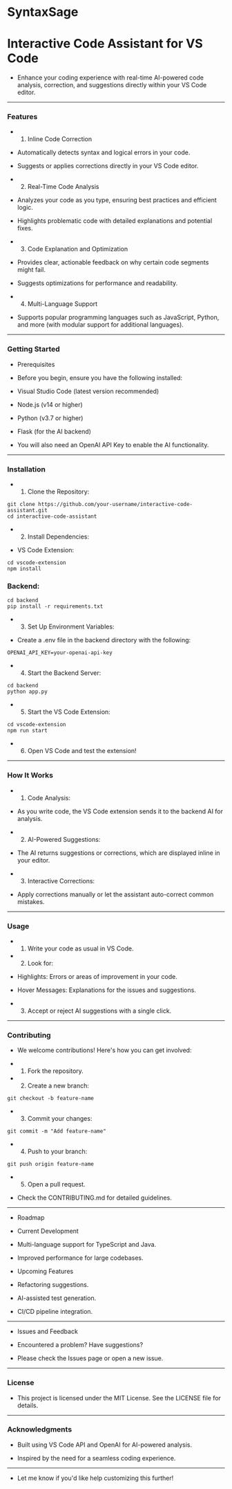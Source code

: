 # SyntaxSage

# Interactive Code Assistant for VS Code

- Enhance your coding experience with real-time AI-powered code analysis, correction, and suggestions directly within your VS Code editor.


---

### Features

- 1. Inline Code Correction

- Automatically detects syntax and logical errors in your code.

- Suggests or applies corrections directly in your VS Code editor.


- 2. Real-Time Code Analysis

- Analyzes your code as you type, ensuring best practices and efficient logic.

- Highlights problematic code with detailed explanations and potential fixes.


- 3. Code Explanation and Optimization

- Provides clear, actionable feedback on why certain code segments might fail.

- Suggests optimizations for performance and readability.


- 4. Multi-Language Support

- Supports popular programming languages such as JavaScript, Python, and more (with modular support for additional languages).



---

### Getting Started

- Prerequisites

- Before you begin, ensure you have the following installed:

- Visual Studio Code (latest version recommended)

- Node.js (v14 or higher)

- Python (v3.7 or higher)

- Flask (for the AI backend)


- You will also need an OpenAI API Key to enable the AI functionality.


---

### Installation

- 1. Clone the Repository:
```
git clone https://github.com/your-username/interactive-code-assistant.git
cd interactive-code-assistant
```

- 2. Install Dependencies:

- VS Code Extension:
```
cd vscode-extension
npm install
```
### Backend:
```
cd backend
pip install -r requirements.txt
```


- 3. Set Up Environment Variables:

- Create a .env file in the backend directory with the following:
```
OPENAI_API_KEY=your-openai-api-key
```


- 4. Start the Backend Server:
```
cd backend
python app.py
```

- 5. Start the VS Code Extension:
```
cd vscode-extension
npm run start
```

- 6. Open VS Code and test the extension!




---

### How It Works

- 1. Code Analysis:

- As you write code, the VS Code extension sends it to the backend AI for analysis.



- 2. AI-Powered Suggestions:

- The AI returns suggestions or corrections, which are displayed inline in your editor.



- 3. Interactive Corrections:

- Apply corrections manually or let the assistant auto-correct common mistakes.





---

### Usage

- 1. Write your code as usual in VS Code.


- 2. Look for:

- Highlights: Errors or areas of improvement in your code.

- Hover Messages: Explanations for the issues and suggestions.



- 3. Accept or reject AI suggestions with a single click.




---

### Contributing

- We welcome contributions! Here's how you can get involved:

- 1. Fork the repository.


- 2. Create a new branch:
```
git checkout -b feature-name

```
- 3. Commit your changes:
```
git commit -m "Add feature-name"
```

- 4. Push to your branch:
```
git push origin feature-name
```

- 5. Open a pull request.



- Check the CONTRIBUTING.md for detailed guidelines.


---

- Roadmap

- Current Development

- Multi-language support for TypeScript and Java.

- Improved performance for large codebases.


- Upcoming Features

- Refactoring suggestions.

- AI-assisted test generation.

- CI/CD pipeline integration.



---

- Issues and Feedback

- Encountered a problem? Have suggestions?
- Please check the Issues page or open a new issue.


---

### License

- This project is licensed under the MIT License. See the LICENSE file for details.


---

### Acknowledgments

- Built using VS Code API and OpenAI for AI-powered analysis.

- Inspired by the need for a seamless coding experience.



---

- Let me know if you'd like help customizing this further!

